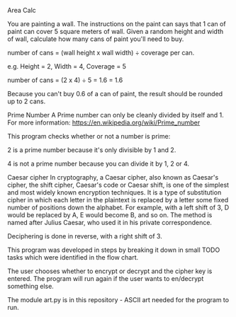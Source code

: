 Area Calc

You are painting a wall. The instructions on the paint can says that 1 can of paint can cover 5 square meters of wall. Given a random height and width of wall, calculate how many cans of paint you'll need to buy.

number of cans = (wall height x wall width) ÷ coverage per can.

e.g. Height = 2, Width = 4, Coverage = 5

number of cans = (2 x 4) ÷ 5 = 1.6 = 1.6

Because you can't buy 0.6 of a can of paint, the result should be rounded up to 2 cans.

Prime Number
A Prime number can only be cleanly divided by itself and 1. For more information: https://en.wikipedia.org/wiki/Prime_number

This program checks whether or not a number is prime:

2 is a prime number because it's only divisible by 1 and 2.

4 is not a prime number because you can divide it by 1, 2 or 4.

Caesar cipher
In cryptography, a Caesar cipher, also known as Caesar's cipher, the shift cipher, Caesar's code or Caesar shift, is one of the simplest and most widely known encryption techniques. It is a type of substitution cipher in which each letter in the plaintext is replaced by a letter some fixed number of positions down the alphabet. For example, with a left shift of 3, D would be replaced by A, E would become B, and so on. The method is named after Julius Caesar, who used it in his private correspondence.

Deciphering is done in reverse, with a right shift of 3.

This program was developed in steps by breaking it down in small TODO tasks which were identified in the flow chart.

The user chooses whether to encrypt or decrypt and the cipher key is entered. The program will run again if the user wants to en/decrypt something else.

The module art.py is in this repository - ASCII art needed for the program to run.
